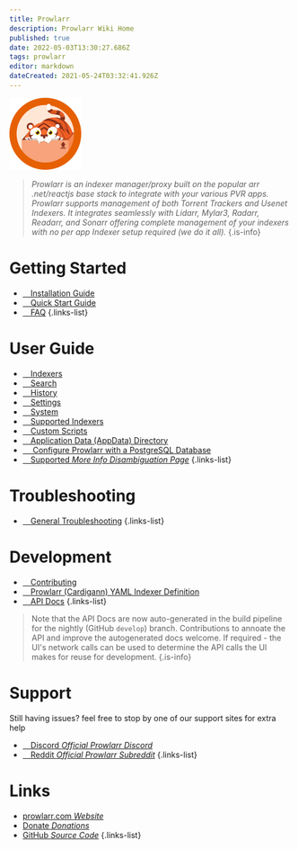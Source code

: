 ```yaml
---
title: Prowlarr
description: Prowlarr Wiki Home
published: true
date: 2022-05-03T13:30:27.686Z
tags: prowlarr
editor: markdown
dateCreated: 2021-05-24T03:32:41.926Z
---
```


![128.png](/assets/prowlarr/logos/128.png)

> *Prowlarr is an indexer manager/proxy built on the popular arr .net/reactjs base stack to integrate with your various PVR apps. Prowlarr supports management of both Torrent Trackers and Usenet Indexers. It integrates seamlessly with Lidarr, Mylar3, Radarr, Readarr, and Sonarr offering complete management of your indexers with no per app Indexer setup required (we do it all).*
{.is-info}

# Getting Started

- [<i class="fas fa-plus-square"></i>&emsp;Installation Guide](/prowlarr/installation)
- [<i class="fas fa-book-open"></i>&emsp;Quick Start Guide](/prowlarr/quick-start-guide)
- [<i class="far fa-question-circle"></i>&emsp;FAQ](/prowlarr/faq)
{.links-list}

# User Guide

- [<i class="fas fa-play"></i>&emsp;Indexers](/prowlarr/indexers)
- [<i class="fas fa-search"></i>&emsp;Search](/prowlarr/search)
- [<i class="fas fa-clock"></i>&emsp;History](/prowlarr/history)
- [<i class="fas fa-cogs"></i>&emsp;Settings](/prowlarr/settings)
- [<i class="fas fa-laptop"></i>&emsp;System](/prowlarr/system)
- [<i class="fas fa-info-circle"></i>&emsp;Supported Indexers](/prowlarr/supported-indexers)
- [<i class="fas fa-scroll"></i>&emsp;Custom Scripts](/prowlarr/custom-scripts)
- [<i class="fas fa-database"></i>&emsp;Application Data (AppData) Directory](/prowlarr/appdata-directory)
- [<i class="fas fa-server"></i>&emsp; Configure Prowlarr with a PostgreSQL Database](/prowlarr/postgres-setup)
- [<i class="fas fa-cogs"></i>&emsp;Supported *More Info Disambiguation Page*](/prowlarr/supported)
{.links-list}

# Troubleshooting

- [<i class="far fa-life-ring"></i>&emsp;General Troubleshooting](/prowlarr/troubleshooting)
{.links-list}

# Development

- [<i class="fas fa-laptop-code"></i>&emsp;Contributing](/prowlarr/contributing)
- [<i class="fas fa-book-reader"></i>&emsp;Prowlarr (Cardigann) YAML Indexer Definition](/prowlarr/cardigann-yml-definition)
- [<i class="fas fa-book"></i>&emsp;API Docs](https://prowlarr.com/docs/api/#/)
{.links-list}

> Note that the API Docs are now auto-generated in the build pipeline for the nightly (GitHub `develop`) branch. Contributions to annoate the API and improve the autogenerated docs welcome. If required - the UI's network calls can be used to determine the API calls the UI makes for reuse for development.
{.is-info}

# Support

Still having issues? feel free to stop by one of our support sites for extra help

- [<i class="fab fa-discord"></i>&emsp;Discord *Official Prowlarr Discord*](https://prowlarr.com/discord)
- [<i class="fab fa-reddit"></i>&emsp;Reddit *Official Prowlarr Subreddit*](https://reddit.com/r/prowlarr)
{.links-list}

# Links

- [prowlarr.com *Website*](https://prowlarr.com)
- [Donate *Donations*](https://prowlarr.com/donate)
- [GitHub *Source Code*](https://github.com/prowlarr/prowlarr)
{.links-list}
